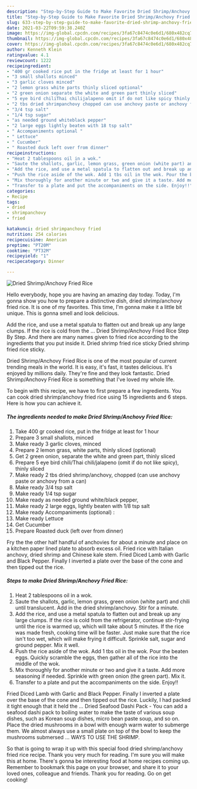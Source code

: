 ```yaml
---
description: "Step-by-Step Guide to Make Favorite Dried Shrimp/Anchovy Fried Rice"
title: "Step-by-Step Guide to Make Favorite Dried Shrimp/Anchovy Fried Rice"
slug: 633-step-by-step-guide-to-make-favorite-dried-shrimp-anchovy-fried-rice
date: 2021-03-22T09:59:38.240Z
image: https://img-global.cpcdn.com/recipes/3fa67c8474c0e6d1/680x482cq70/dried-shrimpanchovy-fried-rice-recipe-main-photo.jpg
thumbnail: https://img-global.cpcdn.com/recipes/3fa67c8474c0e6d1/680x482cq70/dried-shrimpanchovy-fried-rice-recipe-main-photo.jpg
cover: https://img-global.cpcdn.com/recipes/3fa67c8474c0e6d1/680x482cq70/dried-shrimpanchovy-fried-rice-recipe-main-photo.jpg
author: Kenneth Klein
ratingvalue: 4.1
reviewcount: 1222
recipeingredient:
- "400 gr cooked rice put in the fridge at least for 1 hour"
- "3 small shallots minced"
- "3 garlic cloves minced"
- "2 lemon grass white parts thinly sliced optional"
- "2 green onion separate the white and green part thinly sliced"
- "5 eye bird chiliThai chilijalapeno omit if do not like spicy thinly sliced"
- "2 tbs dried shrimpanchovy chopped can use anchovy paste or anchovy from a can"
- "3/4 tsp salt"
- "1/4 tsp sugar"
- "as needed ground whiteblack pepper"
- "2 large eggs lightly beaten with 18 tsp salt"
- " Accompaniments optional "
- " Lettuce"
- " Cucumber"
- " Roasted duck left over from dinner"
recipeinstructions:
- "Heat 2 tablespoons oil in a wok."
- "Saute the shallots, garlic, lemon grass, green onion (white part) and chili until translucent. Add in the dried shrimp/anchovy. Stir for a minute."
- "Add the rice, and use a metal spatula to flatten out and break up any large clumps. If the rice is cold from the refrigerator, continue stir-frying until the rice is warmed up, which will take about 5 minutes. If the rice was made fresh, cooking time will be faster. Just make sure that the rice isn&#39;t too wet, which will make frying it difficult. Sprinkle salt, sugar and ground pepper. Mix it well."
- "Push the rice aside of the wok. Add 1 tbs oil in the wok. Pour the beaten eggs. Quickly scramble the eggs, then gather all of the rice into the middle of the wok."
- "Mix thoroughly for another minute or two and give it a taste. Add more seasoning if needed. Sprinkle with green onion (the green part). Mix it."
- "Transfer to a plate and put the accompaniments on the side. Enjoy!!"
categories:
- Recipe
tags:
- dried
- shrimpanchovy
- fried

katakunci: dried shrimpanchovy fried 
nutrition: 254 calories
recipecuisine: American
preptime: "PT20M"
cooktime: "PT32M"
recipeyield: "1"
recipecategory: Dinner

---
```



![Dried Shrimp/Anchovy Fried Rice](https://img-global.cpcdn.com/recipes/3fa67c8474c0e6d1/680x482cq70/dried-shrimpanchovy-fried-rice-recipe-main-photo.jpg)

Hello everybody, hope you are having an amazing day today. Today, I'm gonna show you how to prepare a distinctive dish, dried shrimp/anchovy fried rice. It is one of my favorites. This time, I'm gonna make it a little bit unique. This is gonna smell and look delicious.

Add the rice, and use a metal spatula to flatten out and break up any large clumps. If the rice is cold from the … Dried Shrimp/Anchovy Fried Rice Step By Step. And there are many names given to fried rice according to the ingredients that you put inside it. Dried shrimp fried rice sticky Dried shrimp fried rice sticky.

Dried Shrimp/Anchovy Fried Rice is one of the most popular of current trending meals in the world. It is easy, it's fast, it tastes delicious. It's enjoyed by millions daily. They're fine and they look fantastic. Dried Shrimp/Anchovy Fried Rice is something that I've loved my whole life.


To begin with this recipe, we have to first prepare a few ingredients. You can cook dried shrimp/anchovy fried rice using 15 ingredients and 6 steps. Here is how you can achieve it.

<!--inarticleads1-->

##### The ingredients needed to make Dried Shrimp/Anchovy Fried Rice:

1. Take 400 gr cooked rice, put in the fridge at least for 1 hour
1. Prepare 3 small shallots, minced
1. Make ready 3 garlic cloves, minced
1. Prepare 2 lemon grass, white parts, thinly sliced (optional)
1. Get 2 green onion, separate the white and green part, thinly sliced
1. Prepare 5 eye bird chili/Thai chili/jalapeno (omit if do not like spicy), thinly sliced
1. Make ready 2 tbs dried shrimp/anchovy, chopped (can use anchovy paste or anchovy from a can)
1. Make ready 3/4 tsp salt
1. Make ready 1/4 tsp sugar
1. Make ready as needed ground white/black pepper,
1. Make ready 2 large eggs, lightly beaten with 1/8 tsp salt
1. Make ready  Accompaniments (optional) :
1. Make ready  Lettuce
1. Get  Cucumber
1. Prepare  Roasted duck (left over from dinner)


Fry the the other half handful of anchovies for about a minute and place on a kitchen paper lined plate to absorb excess oil. Fried rice with Italian anchovy, dried shrimp and Chinese kale stem. Fried Diced Lamb with Garlic and Black Pepper. Finally I inverted a plate over the base of the cone and then tipped out the rice. 

<!--inarticleads2-->

##### Steps to make Dried Shrimp/Anchovy Fried Rice:

1. Heat 2 tablespoons oil in a wok.
1. Saute the shallots, garlic, lemon grass, green onion (white part) and chili until translucent. Add in the dried shrimp/anchovy. Stir for a minute.
1. Add the rice, and use a metal spatula to flatten out and break up any large clumps. If the rice is cold from the refrigerator, continue stir-frying until the rice is warmed up, which will take about 5 minutes. If the rice was made fresh, cooking time will be faster. Just make sure that the rice isn&#39;t too wet, which will make frying it difficult. Sprinkle salt, sugar and ground pepper. Mix it well.
1. Push the rice aside of the wok. Add 1 tbs oil in the wok. Pour the beaten eggs. Quickly scramble the eggs, then gather all of the rice into the middle of the wok.
1. Mix thoroughly for another minute or two and give it a taste. Add more seasoning if needed. Sprinkle with green onion (the green part). Mix it.
1. Transfer to a plate and put the accompaniments on the side. Enjoy!!


Fried Diced Lamb with Garlic and Black Pepper. Finally I inverted a plate over the base of the cone and then tipped out the rice. Luckily, I had packed it tight enough that it held the … Dried Seafood Dashi Pack - You can add a seafood dashi pack to boiling water to make the taste of various soup dishes, such as Korean soup dishes, micro bean paste soup, and so on. Place the dried mushrooms in a bowl with enough warm water to submerge them. We almost always use a small plate on top of the bowl to keep the mushrooms submersed … WAYS TO USE THE SHRIMP. 

So that is going to wrap it up with this special food dried shrimp/anchovy fried rice recipe. Thank you very much for reading. I'm sure you will make this at home. There's gonna be interesting food at home recipes coming up. Remember to bookmark this page on your browser, and share it to your loved ones, colleague and friends. Thank you for reading. Go on get cooking!
